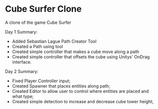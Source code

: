 # Cube Surfer Clone
 A clone of the game Cube Surfer
 
Day 1 Summary:
- Added Sebastian Lague Path Creator Tool
- Created a Path using tool
- Created simple controller that makes a cube move along a path
- Created simple controller that offsets the cube using Unitys' OnDrag interface. 

Day 2 Summary:
- Fixed Player Controller input;
- Created Spawner that places entities along path;
- Created Editor to allow user to control where entities are placed and what type;
- Created simple detection to increase and decrease cube tower height;
